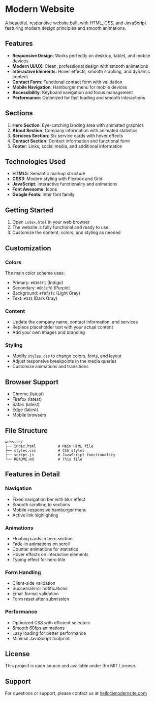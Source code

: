 # Modern Website

A beautiful, responsive website built with HTML, CSS, and JavaScript featuring modern design principles and smooth animations.

## Features

- **Responsive Design**: Works perfectly on desktop, tablet, and mobile devices
- **Modern UI/UX**: Clean, professional design with smooth animations
- **Interactive Elements**: Hover effects, smooth scrolling, and dynamic content
- **Contact Form**: Functional contact form with validation
- **Mobile Navigation**: Hamburger menu for mobile devices
- **Accessibility**: Keyboard navigation and focus management
- **Performance**: Optimized for fast loading and smooth interactions

## Sections

1. **Hero Section**: Eye-catching landing area with animated graphics
2. **About Section**: Company information with animated statistics
3. **Services Section**: Six service cards with hover effects
4. **Contact Section**: Contact information and functional form
5. **Footer**: Links, social media, and additional information

## Technologies Used

- **HTML5**: Semantic markup structure
- **CSS3**: Modern styling with Flexbox and Grid
- **JavaScript**: Interactive functionality and animations
- **Font Awesome**: Icons
- **Google Fonts**: Inter font family

## Getting Started

1. Open `index.html` in your web browser
2. The website is fully functional and ready to use
3. Customize the content, colors, and styling as needed

## Customization

### Colors
The main color scheme uses:
- Primary: `#6366f1` (Indigo)
- Secondary: `#8b5cf6` (Purple)
- Background: `#f8fafc` (Light Gray)
- Text: `#333` (Dark Gray)

### Content
- Update the company name, contact information, and services
- Replace placeholder text with your actual content
- Add your own images and branding

### Styling
- Modify `styles.css` to change colors, fonts, and layout
- Adjust responsive breakpoints in the media queries
- Customize animations and transitions

## Browser Support

- Chrome (latest)
- Firefox (latest)
- Safari (latest)
- Edge (latest)
- Mobile browsers

## File Structure

```
website/
├── index.html          # Main HTML file
├── styles.css          # CSS styles
├── script.js           # JavaScript functionality
└── README.md           # This file
```

## Features in Detail

### Navigation
- Fixed navigation bar with blur effect
- Smooth scrolling to sections
- Mobile-responsive hamburger menu
- Active link highlighting

### Animations
- Floating cards in hero section
- Fade-in animations on scroll
- Counter animations for statistics
- Hover effects on interactive elements
- Typing effect for hero title

### Form Handling
- Client-side validation
- Success/error notifications
- Email format validation
- Form reset after submission

### Performance
- Optimized CSS with efficient selectors
- Smooth 60fps animations
- Lazy loading for better performance
- Minimal JavaScript footprint

## License

This project is open source and available under the MIT License.

## Support

For questions or support, please contact us at hello@modernsite.com
